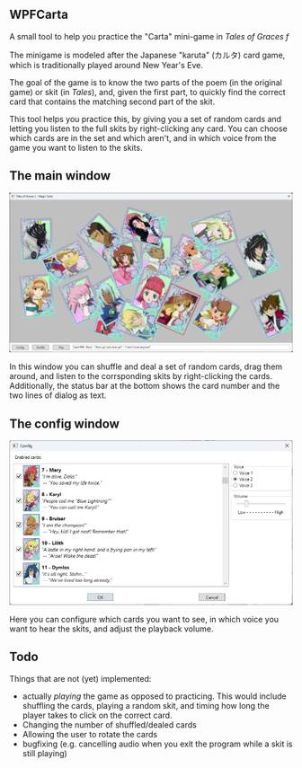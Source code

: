 WPFCarta
--------

A small tool to help you practice the "Carta" mini-game in _Tales of Graces f_

The minigame is modeled after the Japanese "karuta" (カルタ) card game, which is traditionally played around New Year's Eve.

The goal of the game is to know the two parts of the poem (in the original game) or skit (in _Tales_), and, given the first part, to quickly find the correct card that contains the matching second part of the skit.

This tool helps you practice this, by giving you a set of random cards and letting you listen to the full skits by right-clicking any card. You can choose which cards are in the set and which aren't, and in which voice from the game you want to listen to the skits.

The main window
---------------
![main window](mainwindow.png)

In this window you can shuffle and deal a set of random cards, drag them around, and listen to the corrsponding skits by right-clicking the cards.
Additionally, the status bar at the bottom shows the card number and the two lines of dialog as text.

The config window
-----------------
![config window](configwindow.png)

Here you can configure which cards you want to see, in which voice you want to hear the skits, and adjust the playback volume.


Todo
----

Things that are not (yet) implemented:
- actually _playing_ the game as opposed to practicing. This would include shuffling the cards, playing a random skit, and timing how long the player takes to click on the correct card.
- Changing the number of shuffled/dealed cards
- Allowing the user to rotate the cards
- bugfixing (e.g. cancelling audio when you exit the program while a skit is still playing)
